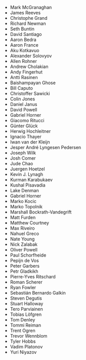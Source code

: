 * Mark McGranaghan
* James Reeves
* Christophe Grand
* Richard Newman
* Seth Buntin
* David Santiago
* Aaron Bedra
* Aaron France
* Aku Kotkavuo
* Alexander Solovyov
* Allen Rohner
* Andrew Cholakian
* Andy Fingerhut
* Antti Rasinen
* Baishampayan Ghose
* Bill Caputo
* Christoffer Sawicki
* Colin Jones
* Daniel Janus
* David Powell
* Gabriel Horner
* Giacomo Ritucci
* Günter Glück
* Herwig Hochleitner
* Ignacio Thayer
* Iwan van der Kleijn
* Jesper André Lyngesen Pedersen
* Joseph Wilk
* Josh Comer
* Jude Chao
* Juergen Hoetzel
* Kevin J. Lynagh
* Kurman Karabukaev
* Kushal Pisavadia
* Lake Denman
* Gabriel Horner
* Marko Kocic
* Marko Topolnik
* Marshall Bockrath-Vandegrift
* Matt Furden
* Matthew Courtney
* Max Riveiro
* Nahuel Greco
* Nate Young
* Nick Zalabak
* Oliver Powell
* Paul Schorfheide
* Pepijn de Vos
* Peter Garbers
* Petr Gladkikh
* Pierre-Yves Ritschard
* Roman Scherer
* Ryan Fowler
* Sebastián Bernardo Galkin
* Steven Degutis
* Stuart Halloway
* Tero Parviainen
* Tobias Löfgren
* Tom Denley
* Tommi Reiman
* Trent Ogren
* Trevor Wennblom
* Tyler Hobbs
* Vadim Platonov
* Yuri Niyazov
